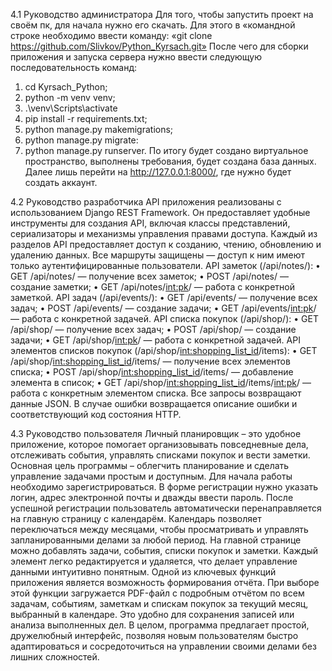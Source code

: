 4.1 Руководство администратора
Для того, чтобы запустить проект на своём пк, для начала нужно его скачать. Для этого в «командной строке необходимо ввести команду:
«git clone https://github.com/Slivkov/Python_Kyrsach.git»
После чего для сборки приложения и запуска сервера нужно ввести следующую последовательность команд:
1.  cd Kyrsach_Python;
2.  python -m venv venv;
3.  .\venv\Scripts\activate
4.  pip install -r requirements.txt;
5.  python manage.py makemigrations;
6.  python manage.py migrate:
7.  python manage.py runserver.
По итогу будет создано виртуальное пространство, выполнены требования, будет создана база данных. Далее лишь перейти на http://127.0.0.1:8000/, где нужно будет создать аккаунт.

  4.2 Руководство разработчика
API приложения реализованы с использованием Django REST Framework. Он предоставляет удобные инструменты для создания API, включая классы представлений, сериализаторы и механизмы управления правами доступа.
Каждый из разделов API предоставляет доступ к созданию, чтению, обновлению и удалению данных. Все маршруты защищены — доступ к ним имеют только аутентифицированные пользователи. 
API заметок (/api/notes/):
    • GET /api/notes/ — получение всех заметок;
    • POST /api/notes/ — cоздание заметки;
    • GET /api/notes/<int:pk>/ — работа с конкретной заметкой.
API задач (/api/events/):
    • GET /api/events/ — получение всех задач;
    • POST  /api/events/ — cоздание задачи;
    • GET /api/events/<int:pk>/ — работа с конкретной задачей.
API списка покупок (/api/shop/):
    • GET /api/shop/ — получение всех задач;
    • POST  /api/shop/ — cоздание задачи;
    • GET /api/shop/<int:pk>/ — работа с конкретной задачей.
API элементов списков покупок (/api/shop/<int:shopping_list_id>/items):
    • GET /api/shop/<int:shopping_list_id>/items/ — получение всех элементов списка;
    • POST /api/shop/<int:shopping_list_id>/items/ — добавление элемента в список;
    • GET /api/shop/<int:shopping_list_id>/items/<int:pk>/ — работа с конкретным элементом списка.
Все запросы возвращают данные JSON. В случае ошибки возвращается описание ошибки и соответствующий код состояния HTTP. 

  4.3 Руководство пользователя
Личный планировщик – это удобное приложение, которое помогает организовывать повседневные дела, отслеживать события, управлять списками покупок и вести заметки. Основная цель программы – облегчить планирование и сделать управление задачами простым и доступным.
Для начала работы необходимо зарегистрироваться. В форме регистрации нужно указать логин, адрес электронной почты и дважды ввести пароль. После успешной регистрации пользователь автоматически перенаправляется на главную страницу с календарём.
Календарь позволяет переключаться между месяцами, чтобы просматривать и управлять запланированными делами за любой период. На главной странице можно добавлять задачи, события, списки покупок и заметки. Каждый элемент легко редактируется и удаляется, что делает управление данными интуитивно понятным.
Одной из ключевых функций приложения является возможность формирования отчёта. При выборе этой функции загружается PDF-файл с подробным отчётом по всем задачам, событиям, заметкам и спискам покупок за текущий месяц, выбранный в календаре. Это удобно для сохранения записей или анализа выполненных дел.
В целом, программа предлагает простой, дружелюбный интерфейс, позволяя новым пользователям быстро адаптироваться и сосредоточиться на управлении своими делами без лишних сложностей.
